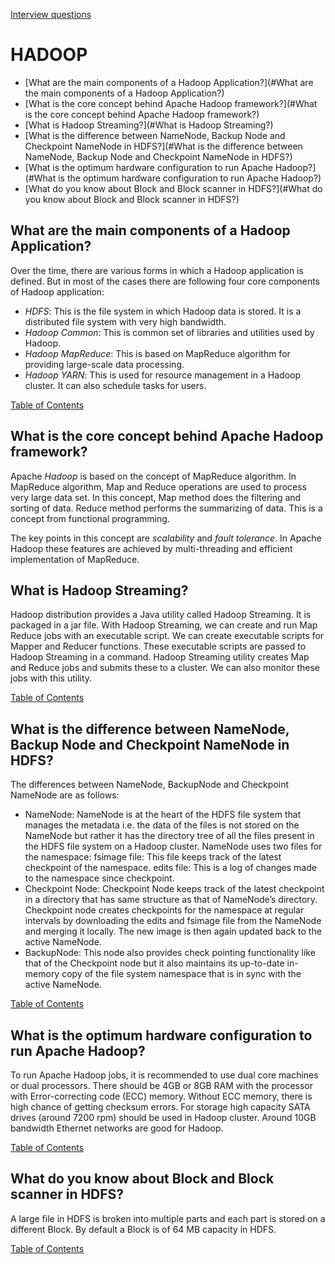 [Interview questions](README.md)

# HADOOP
+ [What are the main components of a Hadoop Application?](#What are the main components of a Hadoop Application?)
+ [What is the core concept behind Apache Hadoop framework?](#What is the core concept behind Apache Hadoop framework?)
+ [What is Hadoop Streaming?](#What is Hadoop Streaming?)
+ [What is the difference between NameNode, Backup Node and Checkpoint NameNode in HDFS?](#What is the difference between NameNode, Backup Node and Checkpoint NameNode in HDFS?)
+ [What is the optimum hardware configuration to run Apache Hadoop?](#What is the optimum hardware configuration to run Apache Hadoop?)
+ [What do you know about Block and Block scanner in HDFS?](#What do you know about Block and Block scanner in HDFS?)



## What are the main components of a Hadoop Application?
Over the time, there are various forms in which a Hadoop application is defined. But in most of the cases there are following four core components of Hadoop application:
+ _HDFS_: This is the file system in which Hadoop data is stored. It is a distributed file system with very high bandwidth.
+ _Hadoop Common_: This is common set of libraries and utilities used by Hadoop.
+ _Hadoop MapReduce_: This is based on MapReduce algorithm for providing large-scale data processing.
+ _Hadoop YARN_: This is used for resource management in a Hadoop cluster. It can also schedule tasks for users.

[Table of Contents](#HADOOP)


## What is the core concept behind Apache Hadoop framework?
Apache _Hadoop_ is based on the concept of MapReduce algorithm. In MapReduce algorithm, Map and Reduce operations are used to process very large data set.
In this concept, Map method does the filtering and sorting of data. Reduce method performs the summarizing of data.
This is a concept from functional programming.

The key points in this concept are _scalability_ and _fault tolerance_. In Apache Hadoop these features are achieved by multi-threading and efficient implementation of MapReduce.



## What is Hadoop Streaming?
Hadoop distribution provides a Java utility called Hadoop Streaming. It is packaged in a jar file. With Hadoop Streaming, we can create and run Map Reduce jobs with an executable script.
We can create executable scripts for Mapper and Reducer functions. These executable scripts are passed to Hadoop Streaming in a command.
Hadoop Streaming utility creates Map and Reduce jobs and submits these to a cluster. We can also monitor these jobs with this utility.

[Table of Contents](#HADOOP)

## What is the difference between NameNode, Backup Node and Checkpoint NameNode in HDFS?
The differences between NameNode, BackupNode and Checkpoint NameNode are as follows:
+ NameNode: NameNode is at the heart of the HDFS file system that manages the metadata i.e. the data of the files is not stored on the NameNode but rather it has the directory tree of all the files present in the HDFS file system on a Hadoop cluster. NameNode uses two files for the namespace:
fsimage file: This file keeps track of the latest checkpoint of the namespace.
edits file: This is a log of changes made to the namespace since checkpoint.
+ Checkpoint Node:	Checkpoint
Node keeps track of the latest checkpoint in a directory that has same structure as that of NameNode’s directory.
Checkpoint node creates checkpoints for the namespace at regular intervals by downloading the edits and fsimage file from the NameNode and merging it locally. The new image is then again updated back to the active NameNode.
+ BackupNode: This node also provides check pointing functionality like that of the Checkpoint node but it also maintains its up-to-date in-memory copy of the file system namespace that is in sync with the active NameNode.

[Table of Contents](#HADOOP)

## What is the optimum hardware configuration to run Apache Hadoop?
To run Apache Hadoop jobs, it is recommended to use dual core machines or dual processors. There should be 4GB or 8GB RAM with the processor with Error-correcting code (ECC) memory.
Without ECC memory, there is high chance of getting checksum errors.
For storage high capacity SATA drives (around 7200 rpm) should be used in Hadoop cluster.
Around
10GB bandwidth Ethernet networks are good for Hadoop.

[Table of Contents](#HADOOP)

## What do you know about Block and Block scanner in HDFS?
A large file in HDFS is broken into multiple parts and each part is stored on a different Block. By default a Block is of 64 MB capacity in HDFS.

[Table of Contents](#HADOOP)